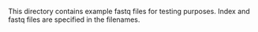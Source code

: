 This directory contains example fastq files for testing purposes. Index and fastq files are specified in the filenames.
